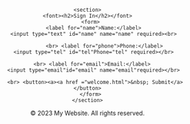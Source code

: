  <!DOCTYPE html>
<html>
<head>
  <title>Website</title>
  <style>
    /* CSS styles can be added here or in a separate CSS file */
  </style>
</head>
<body background = "/Untitled274.jpg">
  <center>
 
  
  <main>
    
    <section>
    <font><h2>Sign In</h2></font>
      <form>
        <label for="name">Name:</label>
        <input type="text" id="name" name="name" required><br>
        
               <br> <label for="phone">Phone:</label>
        <input type="tel" id="tel"Phone="tel" required></br>
        
       <br> <label for="email">Email:</label>
        <input type="email"id="email" name="email"required></br>
        
         <br> <button><a><a href ="welcome.html">&nbsp; Submit</a></button>
      </form>
    </section>
  </main>
  
  <footer>
    <p>&copy; 2023 My Website. All rights reserved.</p>
  </footer>
  </center>
</body>
</html>
